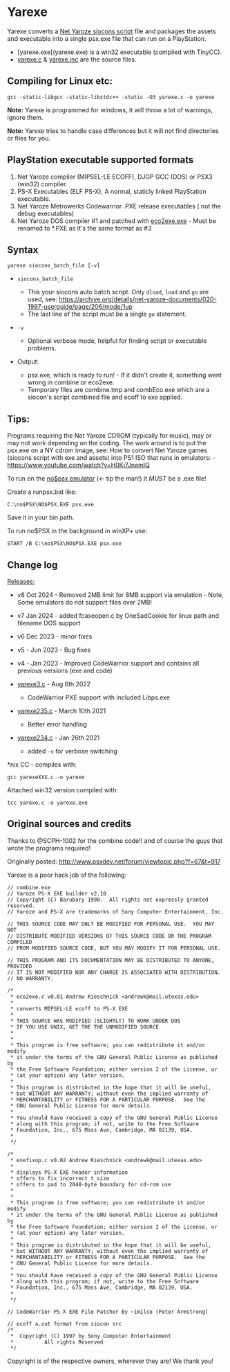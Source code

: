 # Yarexe

Yarexe converts a [Net Yaroze siocons script](https://github.com/gwald/YOC/releases) file and packages the assets and executable into a single psx.exe file that can run on a PlayStation.

* [yarexe.exe[(yarexe.exe) is a win32 executable (compiled with TinyCC).
* [yarexe.c](yarexe.c) & [yarexe.inc](yarexe.inc) are the source files.


## Compiling for Linux etc:

    gcc -static-libgcc -static-libstdc++ -static -O3 yarexe.c -o yarexe

**Note:** Yarexe is programmed for windows, it will throw a lot of warnings, ignore them.

**Note:** Yarexe tries to handle case differences but it will not find directories or files for you.

## PlayStation executable supported formats
1) Net Yaroze compiler (MIPSEL-LE ECOFF), DJGP GCC (DOS) or PSX3 (win32) compiler.
2) PS-X Executables (ELF PS-X), A normal, staticly linked PlayStation executable.
3) Net Yaroze Metrowerks Codewarrior .PXE release executables ( not the debug executables) 
4) Net Yaroze DOS compiler #1 and patched with [eco2exe.exe](https://github.com/ChrisRx/psxsdk?tab=readme-ov-file#eco2exe) - Must be renamed to *.PXE as it's the same format as #3

## Syntax

    yarexe siocons_batch_file [-v]

* `siocons_batch_file`
  * This your siocons auto batch script. Only `dload`, `load` and `go` are used, see: https://archive.org/details/net-yaroze-documents/020-1997-userguide/page/206/mode/1up
  * The last line of the script must be a single `go` statement.

* `-v`
  * Optional verbose mode, helpful for finding script or executable problems.

* Output:
  * psx.exe, which is ready to run! - If it didn't create it, something went wrong in combine or eco2exe.
  * Temporary files are combine.tmp and combEco.exe which are a siocon's script combined file and ecoff to exe applied.


## Tips:

Programs requiring the Net Yaroze CDROM (typically for music), may or may not work depending on the coding.
The work around is to put the psx.exe on a NY cdrom image, see: How to convert Net Yaroze games (siocons script with exe and assets) into PS1 ISO that runs in emulators: - https://www.youtube.com/watch?v=H0Ki7JnamIQ


To run on the [no$psx emulator](http://problemkaputt.de/psx.htm) (<- tip the man!) it *MUST* be a .exe file!

Create a runpsx.bat like:

    C:\no$PSX\NO$PSX.EXE psx.exe

Save it in your bin path.

To run no$PSX in the background in winXP+ use:

    START /B C:\no$PSX\NO$PSX.EXE psx.exe


## Change log
[Releases:](https://github.com/gwald/Yarexe/releases)

* v8 Oct 2024 - Removed 2MB limit for 8MB support via emulation - Note, Some emulators do not support files over 2MB!

* v7 Jan 2024 -  added fcaseopen.c by OneSadCookie for linux path and filename DOS support
  
* v6 Dec 2023 - minor fixes
  
* v5 - Jun 2023  - Bug fixes

* v4 - Jan 2023  - Improved CodeWarrior support and contains all previous versions (exe and code)

* [yarexe3.c](https://github.com/gwald/Yarexe/tree/3331cdf20a3c9bdf56c7c029210b2c7c9d3bcd44) - Aug 6th 2022
  - CodeWarrior PXE support with included Libps.exe

* [yarexe235.c](https://github.com/gwald/Yarexe/tree/44cb134fc67836ff616af2fd2c74240b947475c6) - March 10th 2021
  - Better error handling

* [yarexe234.c](https://github.com/gwald/Yarexe/tree/281b6984bc9135db4e01f45f9064d5d55eb007d2) - Jan 26th 2021
  - added `-v` for verbose switching

*nix CC - compiles with:

    gcc yarexeXXX.c -o yarexe

Attached win32 version compiled with:

    tcc yarexe.c -o yarexe.exe


## Original sources and credits

Thanks to @SCPH-1002 for the combine code!! and of course the guys that wrote the programs required!

Originally posted: http://www.psxdev.net/forum/viewtopic.php?f=67&t=917


Yarexe is a poor hack job of the following:

```
// combine.exe
// Yaroze PS-X EXE builder v2.10
// Copyright (C) Barubary 1998.  All rights not expressly granted reserved.
// Yaroze and PS-X are trademarks of Sony Computer Entertainment, Inc.

// THIS SOURCE CODE MAY ONLY BE MODIFIED FOR PERSONAL USE.  YOU MAY NOT
// DISTRIBUTE MODIFIED VERSIONS OF THIS SOURCE CODE OR THE PROGRAM COMPILED
// FROM MODIFIED SOURCE CODE, BUT YOU MAY MODIFY IT FOR PERSONAL USE.

// THIS PROGRAM AND ITS DOCUMENTATION MAY BE DISTRIBUTED TO ANYONE, PROVIDED
// IT IS NOT MODIFIED NOR ANY CHARGE IS ASSOCIATED WITH DISTRIBUTION.
// NO WARRANTY.
```

```
/*
 * eco2exe.c v0.01 Andrew Kieschnick <andrewk@mail.utexas.edu>
 *
 * converts MIPSEL-LE ecoff to PS-X EXE
 *
 * THIS SOURCE WAS MODIFIED (SLIGHTLY) TO WORK UNDER DOS
 * IF YOU USE UNIX, GET THE THE UNMODIFIED SOURCE
 *
 *
 * This program is free software; you can redistribute it and/or modify
 * it under the terms of the GNU General Public License as published by
 * the Free Software Foundation; either version 2 of the License, or
 * (at your option) any later version.
 *
 * This program is distributed in the hope that it will be useful,
 * but WITHOUT ANY WARRANTY; without even the implied warranty of
 * MERCHANTABILITY or FITNESS FOR A PARTICULAR PURPOSE.  See the
 * GNU General Public License for more details.
 *
 * You should have received a copy of the GNU General Public License
 * along with this program; if not, write to the Free Software
 * Foundation, Inc., 675 Mass Ave, Cambridge, MA 02139, USA.
 *
 */

/*
 * exefixup.c v0.02 Andrew Kieschnick <andrewk@mail.utexas.edu>
 *
 * displays PS-X EXE header information
 * offers to fix incorrect t_size
 * offers to pad to 2048-byte boundary for cd-rom use
 *
 *
 * This program is free software; you can redistribute it and/or modify
 * it under the terms of the GNU General Public License as published by
 * the Free Software Foundation; either version 2 of the License, or
 * (at your option) any later version.
 *
 * This program is distributed in the hope that it will be useful,
 * but WITHOUT ANY WARRANTY; without even the implied warranty of
 * MERCHANTABILITY or FITNESS FOR A PARTICULAR PURPOSE.  See the
 * GNU General Public License for more details.
 *
 * You should have received a copy of the GNU General Public License
 * along with this program; if not, write to the Free Software
 * Foundation, Inc., 675 Mass Ave, Cambridge, MA 02139, USA.
 *
 */
```

`// CodeWarrior PS-X EXE File Patcher By ~imilco (Peter Armstrong)`

```
// ecoff a.out format from siocon src
/*
 *	Copyright (C) 1997 by Sony Computer Entertainment
 *			All rights Reserved
 */
```

Copyright is of the respective owners, wherever they are! We thank you!
